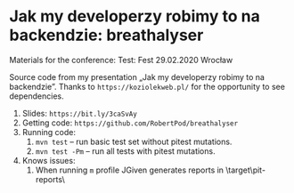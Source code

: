 # Jak my developerzy robimy to na backendzie: breathalyser
Materials for the conference: Test: Fest 29.02.2020 Wrocław

Source code from my presentation „Jak my developerzy robimy to na backendzie”. 
Thanks to `https://koziolekweb.pl/` for the opportunity to see dependencies.

1. Slides: `https://bit.ly/3caSvAy`
1. Getting code: `https://github.com/RobertPod/breathalyser`
1. Running code:
    1. `mvn test` – run basic test set without pitest mutations.
    1. `mvn test -Pm` – run all tests with pitest mutations.
1. Knows issues:
    1. When running `m` profile JGiven generates reports in \target\pit-reports\
    
  
